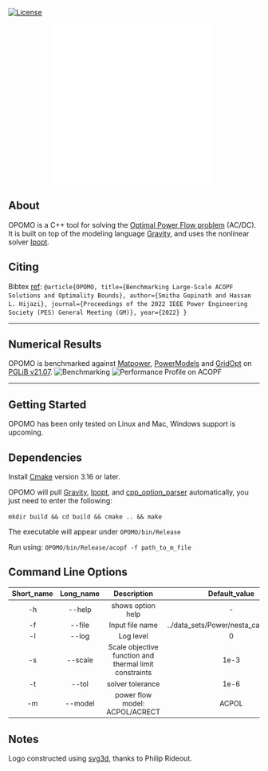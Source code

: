 [![License](https://img.shields.io/badge/License-BSD--3-brightgreen.svg)](https://opensource.org/licenses/BSD-3-Clause)

<p align="center">
  <a href="https://github.com/hhijazi/ACOPF">
    <img src="https://github.com/hhijazi/ACOPF/blob/master/logo.svg" width="320" alt="ACOPF">
  </a>
</p>

## About

OPOMO is a C++ tool for solving the [Optimal Power Flow problem](https://arxiv.org/abs/1910.03716) (AC/DC). 
It is built on top of the modeling language [Gravity](https://github.com/coin-or/Gravity), and uses the nonlinear solver [Ipopt](https://github.com/coin-or/Ipopt).

## Citing
Bibtex [ref](https://doi.org/10.48550/arxiv.2203.11328):
`@article{OPOMO,
  title={Benchmarking Large-Scale ACOPF Solutions and Optimality Bounds},
  author={Smitha Gopinath and Hassan L. Hijazi},
  journal={Proceedings of the 2022 IEEE Power Engineering Society (PES) General Meeting (GM)},
  year={2022}
}`

------------------
Numerical Results
------------------
OPOMO is benchmarked against [Matpower](https://matpower.org), [PowerModels](https://github.com/lanl-ansi/PowerModels.jl) and [GridOpt](https://github.com/ttinoco/GRIDOPT) on [PGLiB v21.07](https://github.com/power-grid-lib/pglib-opf/releases/tag/v21.07).
![Benchmarking](https://static.wixstatic.com/media/c6cff5_36a4e63974a240d2861b3af10888ec04~mv2.png)
![Performance Profile on ACOPF](https://static.wixstatic.com/media/c6cff5_96595dc0cbbd4472bde31d664176a5ef~mv2.png)

------------------
Getting Started
------------------

OPOMO has been only tested on Linux and Mac, Windows support is upcoming.

Dependencies
------------

Install [Cmake](http://www.cmake.org) version 3.16 or later.

OPOMO will pull [Gravity](https://github.com/coin-or/Gravity/tree/ACOPF), [Ipopt](https://github.com/coin-or/Ipopt), and [cpp_option_parser](github.com/Lcressot/cpp_option_parser) automatically, you just need to enter the following:

`mkdir build && cd build && cmake .. && make`

The executable will appear under `OPOMO/bin/Release`

Run using: `OPOMO/bin/Release/acopf -f path_to_m_file`

Command Line Options
--


Short_name   | Long_name    | Description | Default_value
:-------------------------:|:-------------------------:|:-------------------------:|:-------------------------:
-h       |     --help   |    shows option help                                                 |    -
-f       |     --file   |    Input file name     |   ../data_sets/Power/nesta_case5_pjm.m
-l       |     --log    |    Log level                                           |    0
-s       |     --scale  |    Scale objective function and thermal limit constraints |    1e-3
-t       |     --tol    |    solver tolerance                                      |    1e-6
-m       |     --model  |    power flow model: ACPOL/ACRECT                    |    ACPOL




Notes
---
Logo constructed using [svg3d](https://github.com/prideout/svg3d), thanks to Philip Rideout.
